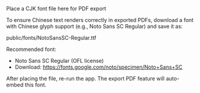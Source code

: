 Place a CJK font file here for PDF export

To ensure Chinese text renders correctly in exported PDFs, download a font with Chinese glyph support (e.g., Noto Sans SC Regular) and save it as:

  public/fonts/NotoSansSC-Regular.ttf

Recommended font:
- Noto Sans SC Regular (OFL license)
- Download: https://fonts.google.com/noto/specimen/Noto+Sans+SC

After placing the file, re-run the app. The export PDF feature will auto-embed this font.

